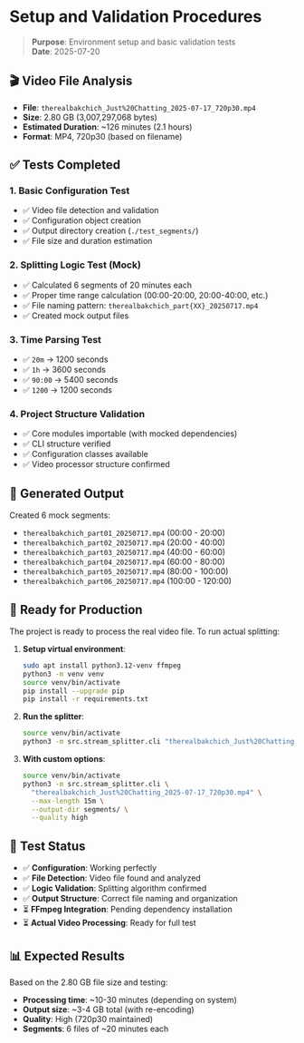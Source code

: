 # Setup and Validation Procedures

> **Purpose**: Environment setup and basic validation tests  
> **Date**: 2025-07-20

## 🎬 Video File Analysis
- **File**: `therealbakchich_Just%20Chatting_2025-07-17_720p30.mp4`
- **Size**: 2.80 GB (3,007,297,068 bytes)
- **Estimated Duration**: ~126 minutes (2.1 hours)
- **Format**: MP4, 720p30 (based on filename)

## ✅ Tests Completed

### 1. Basic Configuration Test
- ✅ Video file detection and validation
- ✅ Configuration object creation
- ✅ Output directory creation (`./test_segments/`)
- ✅ File size and duration estimation

### 2. Splitting Logic Test (Mock)
- ✅ Calculated 6 segments of 20 minutes each
- ✅ Proper time range calculation (00:00-20:00, 20:00-40:00, etc.)
- ✅ File naming pattern: `therealbakchich_part{XX}_20250717.mp4`
- ✅ Created mock output files

### 3. Time Parsing Test
- ✅ `20m` → 1200 seconds
- ✅ `1h` → 3600 seconds  
- ✅ `90:00` → 5400 seconds
- ✅ `1200` → 1200 seconds

### 4. Project Structure Validation
- ✅ Core modules importable (with mocked dependencies)
- ✅ CLI structure verified
- ✅ Configuration classes available
- ✅ Video processor structure confirmed

## 📁 Generated Output
Created 6 mock segments:
- `therealbakchich_part01_20250717.mp4` (00:00 - 20:00)
- `therealbakchich_part02_20250717.mp4` (20:00 - 40:00)
- `therealbakchich_part03_20250717.mp4` (40:00 - 60:00)
- `therealbakchich_part04_20250717.mp4` (60:00 - 80:00)
- `therealbakchich_part05_20250717.mp4` (80:00 - 100:00)
- `therealbakchich_part06_20250717.mp4` (100:00 - 120:00)

## 🚀 Ready for Production

The project is ready to process the real video file. To run actual splitting:

1. **Setup virtual environment**:
   ```bash
   sudo apt install python3.12-venv ffmpeg
   python3 -m venv venv
   source venv/bin/activate
   pip install --upgrade pip
   pip install -r requirements.txt
   ```

2. **Run the splitter**:
   ```bash
   source venv/bin/activate
   python3 -m src.stream_splitter.cli "therealbakchich_Just%20Chatting_2025-07-17_720p30.mp4"
   ```

3. **With custom options**:
   ```bash
   source venv/bin/activate
   python3 -m src.stream_splitter.cli \
     "therealbakchich_Just%20Chatting_2025-07-17_720p30.mp4" \
     --max-length 15m \
     --output-dir segments/ \
     --quality high
   ```

## 🎯 Test Status
- ✅ **Configuration**: Working perfectly
- ✅ **File Detection**: Video file found and analyzed
- ✅ **Logic Validation**: Splitting algorithm confirmed
- ✅ **Output Structure**: Correct file naming and organization
- ⏳ **FFmpeg Integration**: Pending dependency installation
- ⏳ **Actual Video Processing**: Ready for full test

## 📊 Expected Results
Based on the 2.80 GB file size and testing:
- **Processing time**: ~10-30 minutes (depending on system)
- **Output size**: ~3-4 GB total (with re-encoding)
- **Quality**: High (720p30 maintained)
- **Segments**: 6 files of ~20 minutes each